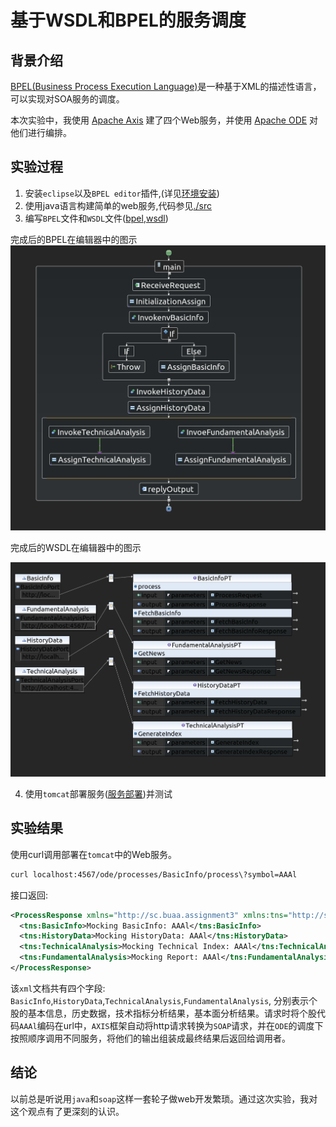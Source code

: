 # 基于WSDL和BPEL的服务调度

## 背景介绍

[BPEL(Business Process Execution Language)][BPELStandard]是一种基于XML的描述性语言，可以实现对SOA服务的调度。

本次实验中，我使用 [Apache Axis] 建了四个Web服务，并使用 [Apache ODE] 对他们进行编排。

## 实验过程

1. 安装`eclipse`以及`BPEL editor`插件,(详见[环境安装])
2. 使用java语言构建简单的web服务,代码参见[./src](./src)
3. 编写`BPEL`文件和`WSDL`文件([bpel](./bpelContent/Login.bpel),[wsdl](./bpelContent/LoginArtifacts.wsdl))

完成后的BPEL在编辑器中的图示
![](./assets/BPELEditor.png)

完成后的WSDL在编辑器中的图示

![](./assets/WSDL.png)

4. 使用`tomcat`部署服务([服务部署])并测试

## 实验结果

使用curl调用部署在`tomcat`中的Web服务。

```bash
curl localhost:4567/ode/processes/BasicInfo/process\?symbol=AAAl
```

接口返回:

```xml
<ProcessResponse xmlns="http://sc.buaa.assignment3" xmlns:tns="http://sc.buaa.assignment3" xmlns:xsi="http://www.w3.org/2001/XMLSchema-instance">
  <tns:BasicInfo>Mocking BasicInfo: AAAl</tns:BasicInfo>
  <tns:HistoryData>Mocking HistoryData: AAAl</tns:HistoryData>
  <tns:TechnicalAnalysis>Mocking Technical Index: AAAl</tns:TechnicalAnalysis>
  <tns:FundamentalAnalysis>Mocking Report: AAAl</tns:FundamentalAnalysis>
</ProcessResponse>
```

该`xml`文档共有四个字段: `BasicInfo`,`HistoryData`,`TechnicalAnalysis`,`FundamentalAnalysis`, 分别表示个股的基本信息，历史数据，技术指标分析结果，基本面分析结果。请求时将个股代码`AAAl`编码在url中，`AXIS`框架自动将http请求转换为`SOAP`请求，并在`ODE`的调度下按照顺序调用不同服务，将他们的输出组装成最终结果后返回给调用者。

## 结论

以前总是听说用`java`和`soap`这样一套轮子做web开发繁琐。通过这次实验，我对这个观点有了更深刻的认识。





[BPELStandard]:http://docs.oasis-open.org/wsbpel/2.0/OS/wsbpel-v2.0-OS.html
[Apache Axis]:http://axis.apache.org/axis2/java/core/
[Apache ODE]: http://ode.apache.org/
[环境安装]:./installation.md
[服务部署]:./installation.md

